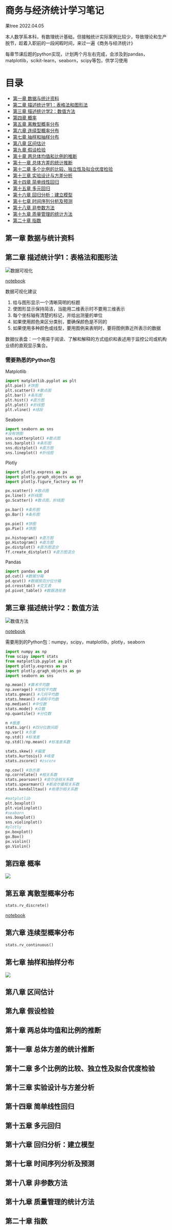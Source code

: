 # 商务与经济统计学习笔记

果tree 2022.04.05

本人数学系本科，有数理统计基础，但接触统计实际案例比较少，导致理论和生产脱节，趁着入职前的一段闲暇时间，来过一遍《商务与经济统计》

每章节课后题的python实现，计划两个月左右完成，会涉及到pandas，matplotlib，scikit-learn，seaborn，scipy等包，供学习使用
# 目录
- [第一章  数据与统计资料](#第一章--数据与统计资料)
- [第二章  描述统计学1：表格法和图形法](#第二章--描述统计学1表格法和图形法)
- [第三章  描述统计学2：数值方法](#第三章--描述统计学2数值方法)
- [第四章  概率](#第四章--概率)
- [第五章  离散型概率分布](#第五章--离散型概率分布)
- [第六章  连续型概率分布](#第六章--连续型概率分布)
- [第七章  抽样和抽样分布](#第七章--抽样和抽样分布)
- [第八章  区间估计](#第八章--区间估计)
- [第九章  假设检验](#第九章--假设检验)
- [第十章  两总体均值和比例的推断](#第十章--两总体均值和比例的推断)
- [第十一章  总体方差的统计推断](#第十一章--总体方差的统计推断)
- [第十二章  多个比例的比较、独立性及拟合优度检验](#第十二章--多个比例的比较独立性及拟合优度检验)
- [第十三章  实验设计与方差分析](#第十三章--实验设计与方差分析)
- [第十四章  简单线性回归](#第十四章--简单线性回归)
- [第十五章  多元回归](#第十五章--多元回归)
- [第十六章  回归分析：建立模型](#第十六章--回归分析建立模型)
- [第十七章  时间序列分析及预测](#第十七章--时间序列分析及预测)
- [第十八章  非参数方法](#第十八章--非参数方法)
- [第十九章  质量管理的统计方法](#第十九章--质量管理的统计方法)
- [第二十章  指数](#第二十章--指数)



## 第一章  数据与统计资料



## 第二章  描述统计学1：表格法和图形法

![数据可视化](https://github.com/guotree/Statistics_For_Business_and_Economics/blob/main/image/数据.svg)

[notebook](https://github.com/guotree/Statistics_For_Business_and_Economics/blob/main/notebook/第二章.ipynb)

数据可视化建议

1. 给与图形显示一个清晰简明的标题
2. 使图形显示保持简洁，当能用二维表示时不要用三维表示
3. 每个坐标轴有清楚的标记，并给出测量的单位
4. 如果使用颜色来区分类别，要确保颜色是不同的
5. 如果使用多种颜色或线型，要用图例来表明时，要将图例靠近所表示的数据

数据仪表盘：一个用易于阅读、了解和解释的方式组织和表述用于监控公司或机构业绩的直观显示集合。

### 需要熟悉的Python包

Matplotlib

```python
import matplotlib.pyplot as plt 
plt.pie() #饼图
plt.scatter() #散点图
plt.bar() #条形图
plt.hist() #直方图
plt.plot() #折线图
plt.vline() #线段
```

Seaborn

```python
import seaborn as sns
#没有饼图
sns.scatterplot() #散点图
sns.barplot() #条形图
sns.distplot() #直方图
sns.lineplot() #折线图
```



Plotly

```python
import plotly.express as px
import plotly.graph_objects as go
import plotly.figure_factory as ff

px.scatter() #散点图
px.line() #折线图
go.Scatter() #散点图，折线图

px.bar() #条形图
go.Bar() #条形图

px.pie() #饼图
go.Pie() #饼图

px.histogram() #直方图
go.Histogram() #直方图
px.distplot() #直方图混合
ff.create_distplot() #直方图混合
```



Pandas

```python
import pandas as pd
pd.cut() #数据分箱
pd.qcut() #数据按百分位分箱
pd.crosstab() #交叉表
pd.pivot_table() #数据透视表
```



## 第三章  描述统计学2：数值方法

![数值方法](https://github.com/guotree/Statistics_For_Business_and_Economics/blob/main/image/数值描述.svg)

[notebook](https://github.com/guotree/Statistics_For_Business_and_Economics/blob/main/notebook/%E7%AC%AC%E4%B8%89%E7%AB%A0.ipynb)

需要用到的Python包：numpy，scipy，matplotlib，plotly，seaborn

```python
import numpy as np
from scipy import stats
from matplotlib.pyplot as plt
import plotly.express as px
import plotly.gragh_objects as go
import seaborn as sns

np.mean() #算术平均数
np.average() #加权平均数
stats.gmean() #几何平均数
stats.hmean() #调和平均数
np.median() #中位数
stats.mode() #众数
np.quantile() #分位数

n #极差
stats.iqr() #四分位数间距
np.var() #方差
np.std() #标准差
np.std()/np.mean() #标准差系数

stats.skew() #偏度
stats.kurtosis() #峰度
stats.zscore() #zscore

np.cov() #协方差
np.correlate() #相关系数
stats.pearsonr() #皮尔逊相关系数
stats.spearmanr() #斯皮尔曼相关系数
stats.kendalltau() #肯德尔相关系数

#matplotlib
plt.boxplot()
plt.violinplot()
#seaborn
sns.boxplot()
sns.violinplot()
#plotly
px.boxplot()
go.Box()
px.violin()
go.Violin()
```



## 第四章  概率

![](https://github.com/guotree/Statistics_For_Business_and_Economics/blob/main/image/%E6%A6%82%E7%8E%87.svg)

## 第五章 离散型概率分布

```python
stats.rv_discrete()
```
[notebook](https://github.com/guotree/Statistics_For_Business_and_Economics/blob/main/notebook/%E7%AC%AC%E4%BA%94%E7%AB%A0.ipynb)


## 第六章  连续型概率分布

```python
stats.rv_continuous()
```



## 第七章  抽样和抽样分布

![](https://github.com/guotree/Statistics_For_Business_and_Economics/blob/main/image/%E6%8A%BD%E6%A0%B7%E4%B8%8E%E6%8A%BD%E6%A0%B7%E5%88%86%E5%B8%83.svg)

## 第八章  区间估计
## 第九章  假设检验
## 第十章  两总体均值和比例的推断
## 第十一章  总体方差的统计推断
## 第十二章  多个比例的比较、独立性及拟合优度检验
## 第十三章  实验设计与方差分析
## 第十四章  简单线性回归
## 第十五章  多元回归
## 第十六章  回归分析：建立模型
## 第十七章  时间序列分析及预测
## 第十八章  非参数方法
## 第十九章  质量管理的统计方法
## 第二十章  指数
